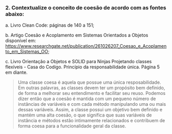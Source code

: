 ### 2\. Contextualize o conceito de coesão de acordo com as fontes abaixo:
a. Livro Clean Code: páginas de 140 a 151;

b. Artigo Coesão e Acoplamento em Sistemas Orientados a Objetos disponível em: https://www.researchgate.net/publication/261026207_Coesao_e_Acoplamento_em_Sistemas_OO;

c. Livro Orientação a Objetos e SOLID para Ninjas Projetando classes flexíveis - Casa do Codigo. Princípio da responsabilidade única. Página 5 em diante.

> Uma classe coesa é aquela que possue uma única resposabilidade. 
> Em outras palavras, as classes devem ter um propósito bem definido, de forma a melhorar seu entendimento e facilitar seu reuso. 
> Podemos dizer então que a coesão é mantida com um pequeno número de instâncias de variáveis e com cada método manipulando uma ou mais dessas variáveis. 
> Assim, a classe possui um objetivo bem definido e mantém uma alta coesão, o que significa que suas variáveis de instância e métodos estão intimamente relacionados e contribuem de forma coesa para a funcionalidade geral da classe. 
